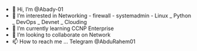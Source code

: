 - 👋 Hi, I’m @Abady-01
- 👀 I’m interested in Networking - firewall - systemadmin - Linux _ Python _ DevOps _ Devnet _ Clouding
- 🌱 I’m currently learning CCNP Enterprise 
- 💞️ I’m looking to collaborate on Network 
- 📫 How to reach me ... Telegram @AbduRahem01

<!---
Abady-01/Abady-01 is a ✨ special ✨ repository because its `README.md` (this file) appears on your GitHub profile.
You can click the Preview link to take a look at your changes.
--->
